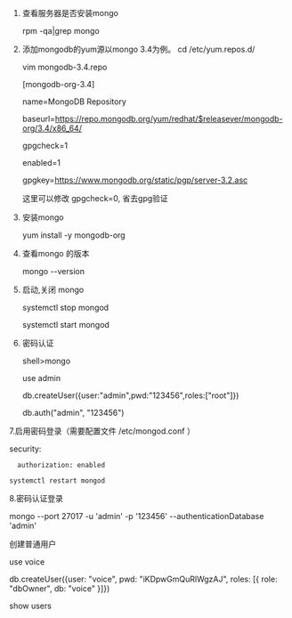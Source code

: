 1. 查看服务器是否安装mongo
   
    rpm -qa|grep mongo
    
2. 添加mongodb的yum源以mongo 3.4为例。
   cd /etc/yum.repos.d/

   vim mongodb-3.4.repo
   
   [mongodb-org-3.4]

   name=MongoDB Repository
   
   baseurl=https://repo.mongodb.org/yum/redhat/$releasever/mongodb-org/3.4/x86_64/
  
   gpgcheck=1
   
   enabled=1
   
   gpgkey=https://www.mongodb.org/static/pgp/server-3.2.asc
   
   
   这里可以修改 gpgcheck=0, 省去gpg验证 
  
3. 安装mongo

   yum install -y mongodb-org
   
4. 查看mongo 的版本 
   
   mongo --version
   
5. 启动,关闭 mongo
   
   systemctl stop mongod
   
   systemctl start mongod
   
 6. 密码认证
 
    shell>mongo
    
    use admin 
    
    db.createUser({user:"admin",pwd:"123456",roles:["root"]}) 
    
    db.auth("admin", "123456")
 
7.启用密码登录（需要配置文件 /etc/mongod.conf ）
 
   security:
      
      authorization: enabled
      
    systemctl restart mongod
    
8.密码认证登录 

   mongo --port 27017 -u 'admin' -p '123456' --authenticationDatabase 'admin'
   
   创建普通用户 
   
   use voice
   
   db.createUser({user: "voice", pwd: "iKDpwGmQuRlWgzAJ", roles: [{ role: "dbOwner", db: "voice" }]})
   
   
   show users
   
   
   
    
    
